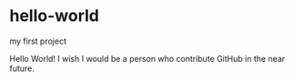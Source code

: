 # hello-world
my first project

Hello World!
I wish I would be a person who contribute GitHub in the near future.
